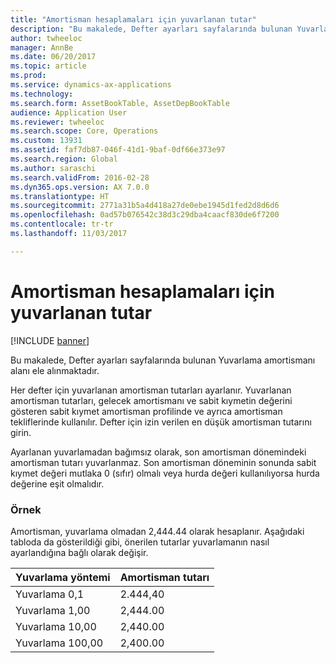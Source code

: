 ```yaml
---
title: "Amortisman hesaplamaları için yuvarlanan tutar"
description: "Bu makalede, Defter ayarları sayfalarında bulunan Yuvarlama amortismanı alanı ele alınmaktadır."
author: twheeloc
manager: AnnBe
ms.date: 06/20/2017
ms.topic: article
ms.prod: 
ms.service: dynamics-ax-applications
ms.technology: 
ms.search.form: AssetBookTable, AssetDepBookTable
audience: Application User
ms.reviewer: twheeloc
ms.search.scope: Core, Operations
ms.custom: 13931
ms.assetid: faf7db87-046f-41d1-9baf-0df66e373e97
ms.search.region: Global
ms.author: saraschi
ms.search.validFrom: 2016-02-28
ms.dyn365.ops.version: AX 7.0.0
ms.translationtype: HT
ms.sourcegitcommit: 2771a31b5a4d418a27de0ebe1945d1fed2d8d6d6
ms.openlocfilehash: 0ad57b076542c38d3c29dba4caacf830de6f7200
ms.contentlocale: tr-tr
ms.lasthandoff: 11/03/2017

---
```


# <a name="round-off-amount-for-depreciation-calculations"></a>Amortisman hesaplamaları için yuvarlanan tutar

[!INCLUDE [banner](../includes/banner.md)]

Bu makalede, Defter ayarları sayfalarında bulunan Yuvarlama amortismanı alanı ele alınmaktadır.

Her defter için yuvarlanan amortisman tutarları ayarlanır. Yuvarlanan amortisman tutarları, gelecek amortismanı ve sabit kıymetin değerini gösteren sabit kıymet amortisman profilinde ve ayrıca amortisman tekliflerinde kullanılır. Defter için izin verilen en düşük amortisman tutarını girin. 

Ayarlanan yuvarlamadan bağımsız olarak, son amortisman dönemindeki amortisman tutarı yuvarlanmaz. Son amortisman döneminin sonunda sabit kıymet değeri mutlaka 0 (sıfır) olmalı veya hurda değeri kullanılıyorsa hurda değerine eşit olmalıdır.

### <a name="example"></a>Örnek

Amortisman, yuvarlama olmadan 2,444.44 olarak hesaplanır. Aşağıdaki tabloda da gösterildiği gibi, önerilen tutarlar yuvarlamanın nasıl ayarlandığına bağlı olarak değişir.

| Yuvarlama yöntemi | Amortisman tutarı |
|-----------------|---------------------|
| Yuvarlama 0,1    | 2.444,40            |
| Yuvarlama 1,00   | 2,444.00            |
| Yuvarlama 10,00  | 2,440.00            |
| Yuvarlama 100,00 | 2,400.00            |






